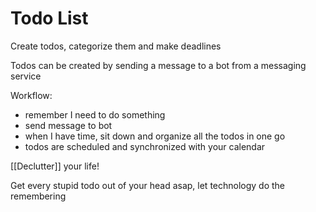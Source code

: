 # Todo List

Create todos, categorize them and make deadlines

Todos can be created by sending a message to a bot from a messaging service

Workflow:
- remember I need to do something
- send message to bot
- when I have time, sit down and organize all the todos in one go
- todos are scheduled and synchronized with your calendar

[[Declutter]] your life!

Get every stupid todo out of your head asap, let technology do the remembering
